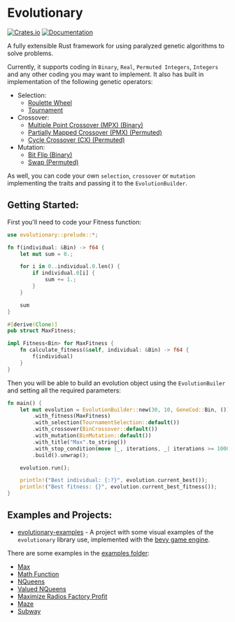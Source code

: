 # Evolutionary

[![Crates.io](https://img.shields.io/crates/v/evolutionary.svg)](https://crates.io/crates/evolutionary)
[![Documentation](https://docs.rs/evolutionary/badge.svg)](https://docs.rs/evolutionary)

A fully extensible Rust framework for using paralyzed genetic algorithms to solve problems. 

Currently, it supports coding in `Binary`, `Real`, `Permuted Integers`, `Integers` and any other coding you may want to 
implement. It also has built in implementation of the following genetic operators:

- Selection:
  - [Roulette Wheel](./src/selection/roulette_selection.rs)
  - [Tournament](./src/selection/tournament_selection)
- Crossover:
  - [Multiple Point Crossover (MPX) (Binary)](./src/crossover/bin_crossover.rs) 
  - [Partially Mapped Crossover (PMX) (Permuted)](./src/crossover/pmx_crossover.rs)
  - [Cycle Crossover (CX) (Permuted)](./src/crossover/cx_crossover.rs)
- Mutation:
  - [Bit Flip (Binary)](./src/mutation/bin_mutation.rs)
  - [Swap (Permuted)](./src/mutation/perm_mutation.rs)

As well, you can code your own `selection`, `crossover` or `mutation` implementing the traits and passing it to the 
`EvolutionBuilder`.

## Getting Started:

First you'll need to code your Fitness function:

```rust
use evolutionary::prelude::*; 

fn f(individual: &Bin) -> f64 {
    let mut sum = 0.;

    for i in 0..individual.0.len() {
        if individual.0[i] {
            sum += 1.;
        }
    }

    sum
}

#[derive(Clone)]
pub struct MaxFitness;

impl Fitness<Bin> for MaxFitness {
    fn calculate_fitness(&self, individual: &Bin) -> f64 {
        f(individual)
    }
}
```

Then you will be able to build an evolution object using the `EvolutionBuiler` and setting all the required parameters:

```rust
fn main() {
    let mut evolution = EvolutionBuilder::new(30, 10, GeneCod::Bin, ())
        .with_fitness(MaxFitness)
        .with_selection(TournamentSelection::default())
        .with_crossover(BinCrossover::default())
        .with_mutation(BinMutation::default())
        .with_title("Max".to_string())
        .with_stop_condition(move |_, iterations, _| iterations >= 1000)
        .build().unwrap();

    evolution.run();

    println!("Best individual: {:?}", evolution.current_best());
    println!("Best fitness: {}", evolution.current_best_fitness());
}
```

## Examples and Projects:

* [evolutionary-examples](https://github.com/IgorFroehner/evolutionary-examples) - A project with some visual 
  examples of the `evolutionary` library use, implemented with the [bevy game engine](https://bevyengine.org/).

There are some examples in the [examples folder](./examples):
* [Max](./examples/bin_max)
* [Math Function](./examples/math_func)
* [NQueens](./examples/nqueens)
* [Valued NQueens](./examples/nqueens_valued)
* [Maximize Radios Factory Profit](./examples/radios)
* [Maze](./examples/maze)
* [Subway](./examples/subway)

